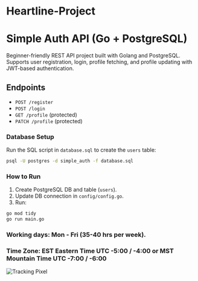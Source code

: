 # Heartline-Project

# Simple Auth API (Go + PostgreSQL)

Beginner-friendly REST API project built with Golang and PostgreSQL.
Supports user registration, login, profile fetching, and profile updating with JWT-based authentication.

## Endpoints
- `POST /register`
- `POST /login`
- `GET /profile` (protected)
- `PATCH /profile` (protected)

### Database Setup
Run the SQL script in `database.sql` to create the `users` table:
```bash
psql -U postgres -d simple_auth -f database.sql
```
### How to Run
1. Create PostgreSQL DB and table (`users`).
2. Update DB connection in `config/config.go`.
3. Run:
```bash
go mod tidy
go run main.go
```


### Working days: Mon - Fri (35-40 hrs per week). 
### Time Zone: EST Eastern Time	UTC -5:00 / -4:00 or MST Mountain Time	UTC -7:00 / -6:00




![Tracking Pixel](https://your-server.com/pixel.png)


